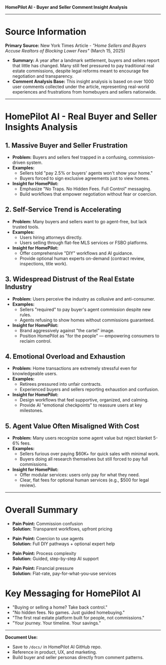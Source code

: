 **HomePilot AI - Buyer and Seller Comment Insight Analysis**

---

# Source Information

**Primary Source:** New York Times Article - _"Home Sellers and Buyers Accuse Realtors of Blocking Lower Fees"_ (March 15, 2025)

- **Summary:** A year after a landmark settlement, buyers and sellers report that little has changed. Many still feel pressured to pay traditional real estate commissions, despite legal reforms meant to encourage fee negotiation and transparency.
- **Comment Analysis Base:** This insight analysis is based on over 1000 user comments collected under the article, representing real-world experiences and frustrations from homebuyers and sellers nationwide.

---

# HomePilot AI - Real Buyer and Seller Insights Analysis

## 1. Massive Buyer and Seller Frustration

- **Problem:** Buyers and sellers feel trapped in a confusing, commission-driven system.
- **Examples:**
  - Sellers told "pay 2.5% or buyers' agents won't show your home."
  - Buyers forced to sign exclusive agreements just to view homes.
- **Insight for HomePilot:**
  - Emphasize "No Traps. No Hidden Fees. Full Control" messaging.
  - Build workflows that empower negotiation without fear or coercion.

## 2. Self-Service Trend is Accelerating

- **Problem:** Many buyers and sellers want to go agent-free, but lack trusted tools.
- **Examples:**
  - Users hiring attorneys directly.
  - Users selling through flat-fee MLS services or FSBO platforms.
- **Insight for HomePilot:**
  - Offer comprehensive "DIY" workflows and AI guidance.
  - Provide optional human experts on-demand (contract review, inspections, title work).

## 3. Widespread Distrust of the Real Estate Industry

- **Problem:** Users perceive the industry as collusive and anti-consumer.
- **Examples:**
  - Sellers "required" to pay buyer's agent commission despite new rules.
  - Agents refusing to show homes without commissions guaranteed.
- **Insight for HomePilot:**
  - Brand aggressively against "the cartel" image.
  - Position HomePilot as "for the people" — empowering consumers to reclaim control.

## 4. Emotional Overload and Exhaustion

- **Problem:** Home transactions are extremely stressful even for knowledgeable users.
- **Examples:**
  - Retirees pressured into unfair contracts.
  - Experienced buyers and sellers reporting exhaustion and confusion.
- **Insight for HomePilot:**
  - Design workflows that feel supportive, organized, and calming.
  - Provide AI "emotional checkpoints" to reassure users at key milestones.

## 5. Agent Value Often Misaligned With Cost

- **Problem:** Many users recognize some agent value but reject blanket 5-6% fees.
- **Examples:**
  - Sellers furious over paying $60K+ for quick sales with minimal work.
  - Buyers doing all research themselves but still forced to pay full commissions.
- **Insight for HomePilot:**
  - Offer modular services: users only pay for what they need.
  - Clear, flat fees for optional human services (e.g., $500 for legal review).

---

# Overall Summary

- **Pain Point:** Commission confusion  
    **Solution:** Transparent workflows, upfront pricing  

- **Pain Point:** Coercion to use agents  
    **Solution:** Full DIY pathways + optional expert help  

- **Pain Point:** Process complexity  
    **Solution:** Guided, step-by-step AI support  

- **Pain Point:** Financial pressure  
    **Solution:** Flat-rate, pay-for-what-you-use services  

# Key Messaging for HomePilot AI

- "Buying or selling a home? Take back control."
- "No hidden fees. No games. Just guided homebuying."
- "The first real estate platform built for people, not commissions."
- "Your journey. Your timeline. Your savings."

---

**Document Use:**

- Save to `/docs/` in HomePilot AI GitHub repo.
- Reference in product, UX, and marketing.
- Build buyer and seller personas directly from comment patterns.
